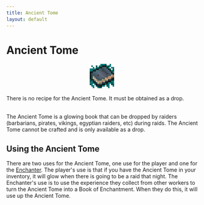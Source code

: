 ```yaml
---
title: Ancient Tome
layout: default
---
```

# Ancient Tome 

<div class="infobox box text-center">
    <p style="text-align:center;"><img src="../../assets/images/icons/minecolonies/ancienttome.png" alt="Ancient Tome"></p>
    There is no recipe for the Ancient Tome. It must be obtained as a drop.
</div>
<br>

The Ancient Tome is a glowing book that can be dropped by raiders (barbarians, pirates, vikings, egyptian raiders, etc) during raids.  The Ancient Tome cannot be crafted and is only available as a drop. 
<br>

## Using the Ancient Tome

There are two uses for the Ancient Tome, one use for the player and one for the [Enchanter](../../source/workers/enchanter). The player's use is that if you have the Ancient Tome in your inventory, it will glow when there is going to be a raid that night. The Enchanter's use is to use the experience they collect from other workers to turn the Ancient Tome into a Book of Enchantment. When they do this, it will use up the Ancient Tome.
